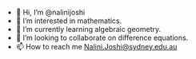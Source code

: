 - 👋 Hi, I’m @nalinijoshi
- 👀 I’m interested in mathematics.
- 🌱 I’m currently learning algebraic geometry.
- 💞️ I’m looking to collaborate on difference equations.
- 📫 How to reach me Nalini.Joshi@sydney.edu.au

<!---
nalinijoshi/nalinijoshi is a ✨ special ✨ repository because its `README.md` (this file) appears on your GitHub profile.
You can click the Preview link to take a look at your changes.
--->
